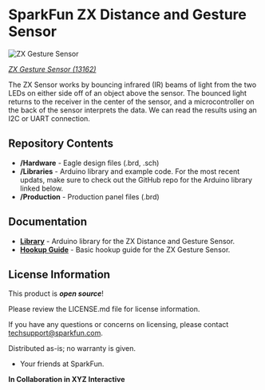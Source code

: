 SparkFun ZX Distance and Gesture Sensor
========================================

![ZX Gesture Sensor](https://cdn.sparkfun.com/assets/learn_tutorials/5/2/1/13162_04.jpg)

[*ZX Gesture Sensor (13162)*](https://www.sparkfun.com/products/13162)

The ZX Sensor works by bouncing infrared (IR) beams of light from the two LEDs on either side 
off of an object above the sensor. The bounced light returns to the receiver in the center of
the sensor, and a microcontroller on the back of the sensor interprets the data. We can read 
the results using an I2C or UART connection.

Repository Contents
-------------------

* **/Hardware** - Eagle design files (.brd, .sch)
* **/Libraries** - Arduino library and example code. For the most recent updats, make sure to check out the GitHub repo for the Arduino library linked below.
* **/Production** - Production panel files (.brd)

Documentation
--------------
* **[Library](https://github.com/sparkfun/SparkFun_ZX_Distance_and_Gesture_Sensor_Arduino_Library)** - Arduino library for the ZX Distance and Gesture Sensor.
* **[Hookup Guide](https://learn.sparkfun.com/tutorials/zx-distance-and-gesture-sensor-smd-hookup-guide?_ga=2.202948182.611480158.1496348883-1788647015.1453914745)** - Basic hookup guide for the ZX Gesture Sensor.



License Information
-------------------

This product is _**open source**_! 

Please review the LICENSE.md file for license information. 

If you have any questions or concerns on licensing, please contact techsupport@sparkfun.com.

Distributed as-is; no warranty is given.

- Your friends at SparkFun.

__In Collaboration in XYZ Interactive__
